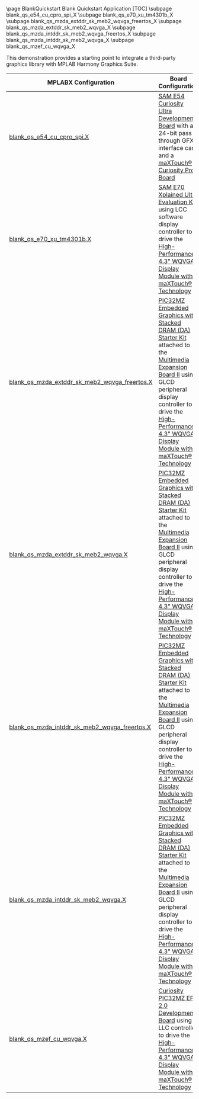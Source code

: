 \page BlankQuickstart Blank Quickstart Application
[TOC]
\subpage blank_qs_e54_cu_cpro_spi_X
\subpage blank_qs_e70_xu_tm4301b_X
\subpage blank_qs_mzda_extddr_sk_meb2_wqvga_freertos_X
\subpage blank_qs_mzda_extddr_sk_meb2_wqvga_X
\subpage blank_qs_mzda_intddr_sk_meb2_wqvga_freertos_X
\subpage blank_qs_mzda_intddr_sk_meb2_wqvga_X
\subpage blank_qs_mzef_cu_wqvga_X

This demonstration provides a starting point to integrate a third-party graphics library with MPLAB Harmony Graphics Suite.

| MPLABX Configuration | Board Configuration |
| -------------------- | ------------------- |
| [blank_qs_e54_cu_cpro_spi.X](blank_qs_e54_cu_cpro_spi_X.html) | [SAM E54 Curiosity Ultra Development Board](https://www.microchip.com/Developmenttools/ProductDetails/DM320210) with a 24-bit pass-through GFX interface card and a [maXTouch® Curiosity Pro Board](https://www.microchip.com/Developmenttools/ProductDetails/AC320007) |
| [blank_qs_e70_xu_tm4301b.X](blank_qs_e70_xu_tm4301b_X.html) | [SAM E70 Xplained Ultra Evaluation Kit](https://www.microchip.com/Developmenttools/ProductDetails/DM320113) using LCC software display controller to drive the [High-Performance 4.3\" WQVGA Display Module with maXTouch® Technology](https://www.microchip.com/DevelopmentTools/ProductDetails/PartNO/AC320005-4) | 
| [blank_qs_mzda_extddr_sk_meb2_wqvga_freertos.X](blank_qs_mzda_extddr_sk_meb2_wqvga_freertos_X.html) | [PIC32MZ Embedded Graphics with Stacked DRAM (DA) Starter Kit](https://www.microchip.com/DevelopmentTools/ProductDetails/DM320010) attached to the [Multimedia Expansion Board II](https://www.microchip.com/DevelopmentTools/ProductDetails/PartNO/DM320005-5) using GLCD peripheral display controller to drive the [High-Performance 4.3\" WQVGA Display Module with maXTouch® Technology](https://www.microchip.com/DevelopmentTools/ProductDetails/PartNO/AC320005-4) | 
| [blank_qs_mzda_extddr_sk_meb2_wqvga.X](blank_qs_mzda_extddr_sk_meb2_wqvga_X.html) | [PIC32MZ Embedded Graphics with Stacked DRAM (DA) Starter Kit](https://www.microchip.com/DevelopmentTools/ProductDetails/DM320010) attached to the [Multimedia Expansion Board II](https://www.microchip.com/DevelopmentTools/ProductDetails/PartNO/DM320005-5) using GLCD peripheral display controller to drive the [High-Performance 4.3\" WQVGA Display Module with maXTouch® Technology](https://www.microchip.com/DevelopmentTools/ProductDetails/PartNO/AC320005-4) | 
| [blank_qs_mzda_intddr_sk_meb2_wqvga_freertos.X](blank_qs_mzda_intddr_sk_meb2_wqvga_freertos_X.html) | [PIC32MZ Embedded Graphics with Stacked DRAM (DA) Starter Kit](https://www.microchip.com/DevelopmentTools/ProductDetails/DM320010) attached to the [Multimedia Expansion Board II](https://www.microchip.com/DevelopmentTools/ProductDetails/PartNO/DM320005-5) using GLCD peripheral display controller to drive the [High-Performance 4.3\" WQVGA Display Module with maXTouch® Technology](https://www.microchip.com/DevelopmentTools/ProductDetails/PartNO/AC320005-4) | 
| [blank_qs_mzda_intddr_sk_meb2_wqvga.X](blank_qs_mzda_intddr_sk_meb2_wqvga_X.html) | [PIC32MZ Embedded Graphics with Stacked DRAM (DA) Starter Kit](https://www.microchip.com/DevelopmentTools/ProductDetails/DM320010) attached to the [Multimedia Expansion Board II](https://www.microchip.com/DevelopmentTools/ProductDetails/PartNO/DM320005-5) using GLCD peripheral display controller to drive the [High-Performance 4.3\" WQVGA Display Module with maXTouch® Technology](https://www.microchip.com/DevelopmentTools/ProductDetails/PartNO/AC320005-4) | 
| [blank_qs_mzef_cu_wqvga.X](blank_qs_mzef_cu_wqvga_X.html) | [Curiosity PIC32MZ EF 2.0 Development Board](https://www.microchip.com/Developmenttools/ProductDetails/DM320209) using LLC controller to drive the [High-Performance 4.3\" WQVGA Display Module with maXTouch® Technology](https://www.microchip.com/DevelopmentTools/ProductDetails/PartNO/AC320005-4) | 